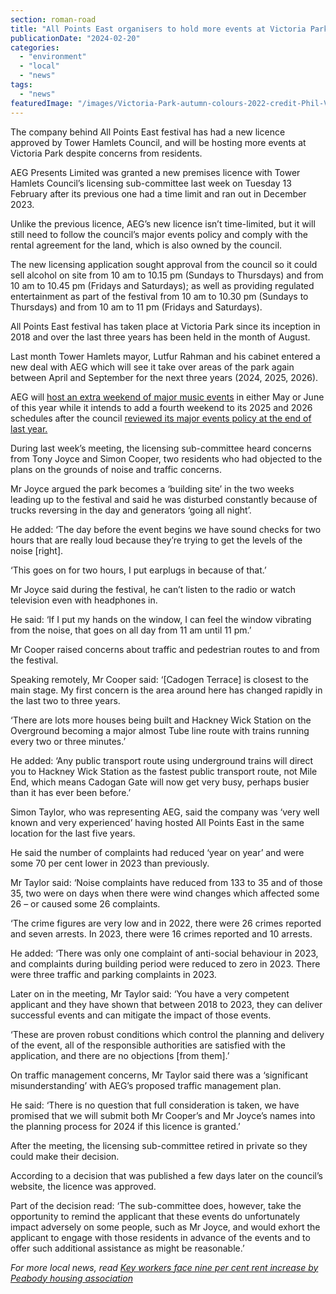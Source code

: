 ```yaml
---
section: roman-road
title: "All Points East organisers to hold more events at Victoria Park despite residents’ concerns"
publicationDate: "2024-02-20"
categories: 
  - "environment"
  - "local"
  - "news"
tags: 
  - "news"
featuredImage: "/images/Victoria-Park-autumn-colours-2022-credit-Phil-Verney-3.jpg"
---
```


The company behind All Points East festival has had a new licence approved by Tower Hamlets Council, and will be hosting more events at Victoria Park despite concerns from residents.

AEG Presents Limited was granted a new premises licence with Tower Hamlets Council’s licensing sub-committee last week on Tuesday 13 February after its previous one had a time limit and ran out in December 2023.

Unlike the previous licence, AEG’s new licence isn’t time-limited, but it will still need to follow the council’s major events policy and comply with the rental agreement for the land, which is also owned by the council.

The new licensing application sought approval from the council so it could sell alcohol on site from 10 am to 10.15 pm (Sundays to Thursdays) and from 10 am to 10.45 pm (Fridays and Saturdays); as well as providing regulated entertainment as part of the festival from 10 am to 10.30 pm (Sundays to Thursdays) and from 10 am to 11 pm (Fridays and Saturdays).

All Points East festival has taken place at Victoria Park since its inception in 2018 and over the last three years has been held in the month of August.

Last month Tower Hamlets mayor, Lutfur Rahman and his cabinet entered a new deal with AEG which will see it take over areas of the park again between April and September for the next three years (2024, 2025, 2026).

AEG will [host an extra weekend of major music events](https://romanroadlondon.com/all-points-east-festival-victoria-park-licence-events-increase/) in either May or June of this year while it intends to add a fourth weekend to its 2025 and 2026 schedules after the council [reviewed its major events policy at the end of last year.](https://romanroadlondon.com/tower-hamlets-council-increase-major-events-victoria-park/)

During last week’s meeting, the licensing sub-committee heard concerns from Tony Joyce and Simon Cooper, two residents who had objected to the plans on the grounds of noise and traffic concerns.

Mr Joyce argued the park becomes a ‘building site’ in the two weeks leading up to the festival and said he was disturbed constantly because of trucks reversing in the day and generators ‘going all night’.

He added: ‘The day before the event begins we have sound checks for two hours that are really loud because they’re trying to get the levels of the noise \[right\].

‘This goes on for two hours, I put earplugs in because of that.’

Mr Joyce said during the festival, he can’t listen to the radio or watch television even with headphones in.

He said: ‘If I put my hands on the window, I can feel the window vibrating from the noise, that goes on all day from 11 am until 11 pm.’

Mr Cooper raised concerns about traffic and pedestrian routes to and from the festival.

Speaking remotely, Mr Cooper said: ‘\[Cadogen Terrace\] is closest to the main stage. My first concern is the area around here has changed rapidly in the last two to three years.

‘There are lots more houses being built and Hackney Wick Station on the Overground becoming a major almost Tube line route with trains running every two or three minutes.’

He added: ‘Any public transport route using underground trains will direct you to Hackney Wick Station as the fastest public transport route, not Mile End, which means Cadogan Gate will now get very busy, perhaps busier than it has ever been before.’

Simon Taylor, who was representing AEG, said the company was ‘very well known and very experienced’ having hosted All Points East in the same location for the last five years.

He said the number of complaints had reduced ‘year on year’ and were some 70 per cent lower in 2023 than previously.

Mr Taylor said: ‘Noise complaints have reduced from 133 to 35 and of those 35, two were on days when there were wind changes which affected some 26 – or caused some 26 complaints.

‘The crime figures are very low and in 2022, there were 26 crimes reported and seven arrests. In 2023, there were 16 crimes reported and 10 arrests.

He added: ‘There was only one complaint of anti-social behaviour in 2023, and complaints during building period were reduced to zero in 2023. There were three traffic and parking complaints in 2023.

Later on in the meeting, Mr Taylor said: ‘You have a very competent applicant and they have shown that between 2018 to 2023, they can deliver successful events and can mitigate the impact of those events.

‘These are proven robust conditions which control the planning and delivery of the event, all of the responsible authorities are satisfied with the application, and there are no objections \[from them\].’

On traffic management concerns, Mr Taylor said there was a ‘significant misunderstanding’ with AEG’s proposed traffic management plan.

He said: ‘There is no question that full consideration is taken, we have promised that we will submit both Mr Cooper’s and Mr Joyce’s names into the planning process for 2024 if this licence is granted.’

After the meeting, the licensing sub-committee retired in private so they could make their decision.

According to a decision that was published a few days later on the council’s website, the licence was approved.

Part of the decision read: ‘The sub-committee does, however, take the opportunity to remind the applicant that these events do unfortunately impact adversely on some people, such as Mr Joyce, and would exhort the applicant to engage with those residents in advance of the events and to offer such additional assistance as might be reasonable.’

_For more local news, read_ [_Key workers face nine per cent rent increase by Peabody housing association_](https://romanroadlondon.com/peabody-housing-association-key-workers-rents-increase/)
